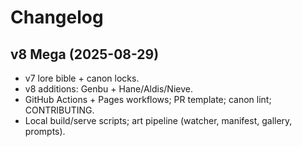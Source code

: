 # Changelog

## v8 Mega (2025-08-29)
- v7 lore bible + canon locks.
- v8 additions: Genbu + Hane/Aldis/Nieve.
- GitHub Actions + Pages workflows; PR template; canon lint; CONTRIBUTING.
- Local build/serve scripts; art pipeline (watcher, manifest, gallery, prompts).
